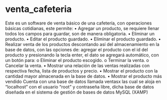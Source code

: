 # venta_cafeteria
Este es un software de venta básico de una cafetería, con operaciones básicas cotidianas, este permite: 
•	Agregar un producto, se requiere llenar todos los campos para guardar, son de manera obligatoria. 
•	Eliminar un producto.
•	Editar el producto guardado. 
•	Eliminar el producto guardado. 
•	Realizar venta de los productos descontando así del almacenamiento en la base de datos, con las opciones de: agregar el producto con el id del producto y presionando la tecla enter, el dato se agregará automático, con un botón para: 
o	Eliminar el producto escogido.
o	Terminar la venta.
o	Cancelar la venta. 
•	Mostrar una relación de las ventas realizadas con respectiva fecha, lista de productos  y precio. 
•	Mostrar el producto con la cantidad mayor almacenada en la base de datos. 
•	Mostrar el producto más vendido 
Cuenta con una base de datos llamada ventasx las cual se aloja en “localhost” con el usuario “root” y contraseña libre, dicha base de datos diseñada en el sistema de gestión de bases de datos MySQL (XAMP)
